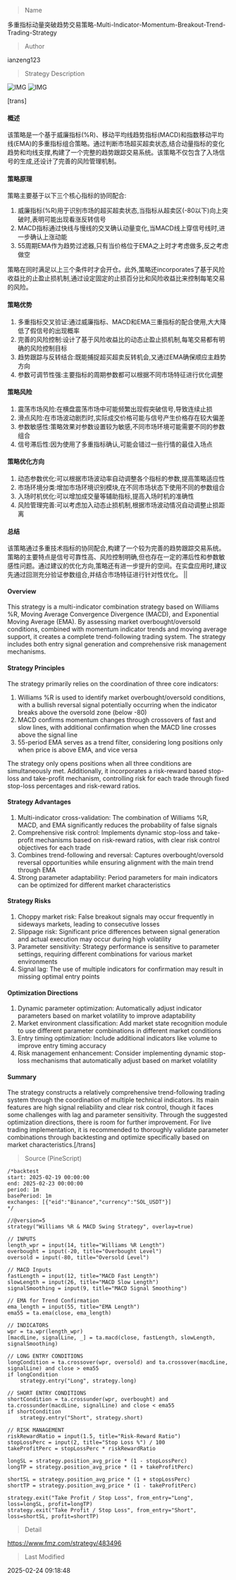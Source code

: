 
> Name

多重指标动量突破趋势交易策略-Multi-Indicator-Momentum-Breakout-Trend-Trading-Strategy

> Author

ianzeng123

> Strategy Description

![IMG](https://www.fmz.com/upload/asset/2d8a4b4ecc9b136c7063a.png)
![IMG](https://www.fmz.com/upload/asset/2d933b6b5a96c0128b7c7.png)




[trans]
#### 概述
该策略是一个基于威廉指标(%R)、移动平均线趋势指标(MACD)和指数移动平均线(EMA)的多重指标组合策略。通过判断市场超买超卖状态,结合动量指标的变化趋势和均线支撑,构建了一个完整的趋势跟踪交易系统。该策略不仅包含了入场信号的生成,还设计了完善的风险管理机制。

#### 策略原理
策略主要基于以下三个核心指标的协同配合:
1. 威廉指标(%R)用于识别市场的超买超卖状态,当指标从超卖区(-80以下)向上突破时,表明可能出现看涨反转信号
2. MACD指标通过快线与慢线的交叉确认动量变化,当MACD线上穿信号线时,进一步确认上涨动能
3. 55周期EMA作为趋势过滤器,只有当价格位于EMA之上时才考虑做多,反之考虑做空

策略在同时满足以上三个条件时才会开仓。此外,策略还incorporates了基于风险收益比的止盈止损机制,通过设定固定的止损百分比和风险收益比来控制每笔交易的风险。

#### 策略优势
1. 多重指标交叉验证:通过威廉指标、MACD和EMA三重指标的配合使用,大大降低了假信号的出现概率
2. 完善的风险控制:设计了基于风险收益比的动态止盈止损机制,每笔交易都有明确的风险控制目标
3. 趋势跟踪与反转结合:既能捕捉超买超卖反转机会,又通过EMA确保顺应主趋势方向
4. 参数可调节性强:主要指标的周期参数都可以根据不同市场特征进行优化调整

#### 策略风险
1. 震荡市场风险:在横盘震荡市场中可能频繁出现假突破信号,导致连续止损
2. 滑点风险:在市场波动剧烈时,实际成交价格可能与信号产生价格存在较大偏差
3. 参数敏感性:策略效果对参数设置较为敏感,不同市场环境可能需要不同的参数组合
4. 信号滞后性:因为使用了多重指标确认,可能会错过一些行情的最佳入场点

#### 策略优化方向
1. 动态参数优化:可以根据市场波动率自动调整各个指标的参数,提高策略适应性
2. 市场环境分类:增加市场环境识别模块,在不同市场状态下使用不同的参数组合
3. 入场时机优化:可以增加成交量等辅助指标,提高入场时机的准确性
4. 风险管理完善:可以考虑加入动态止损机制,根据市场波动情况自动调整止损距离

#### 总结
该策略通过多重技术指标的协同配合,构建了一个较为完善的趋势跟踪交易系统。策略的主要特点是信号可靠性高、风险控制明确,但也存在一定的滞后性和参数敏感性问题。通过建议的优化方向,策略还有进一步提升的空间。在实盘应用时,建议先通过回测充分验证参数组合,并结合市场特征进行针对性优化。 || 

#### Overview
This strategy is a multi-indicator combination strategy based on Williams %R, Moving Average Convergence Divergence (MACD), and Exponential Moving Average (EMA). By assessing market overbought/oversold conditions, combined with momentum indicator trends and moving average support, it creates a complete trend-following trading system. The strategy includes both entry signal generation and comprehensive risk management mechanisms.

#### Strategy Principles
The strategy primarily relies on the coordination of three core indicators:
1. Williams %R is used to identify market overbought/oversold conditions, with a bullish reversal signal potentially occurring when the indicator breaks above the oversold zone (below -80)
2. MACD confirms momentum changes through crossovers of fast and slow lines, with additional confirmation when the MACD line crosses above the signal line
3. 55-period EMA serves as a trend filter, considering long positions only when price is above EMA, and vice versa

The strategy only opens positions when all three conditions are simultaneously met. Additionally, it incorporates a risk-reward based stop-loss and take-profit mechanism, controlling risk for each trade through fixed stop-loss percentages and risk-reward ratios.

#### Strategy Advantages
1. Multi-indicator cross-validation: The combination of Williams %R, MACD, and EMA significantly reduces the probability of false signals
2. Comprehensive risk control: Implements dynamic stop-loss and take-profit mechanisms based on risk-reward ratios, with clear risk control objectives for each trade
3. Combines trend-following and reversal: Captures overbought/oversold reversal opportunities while ensuring alignment with the main trend through EMA
4. Strong parameter adaptability: Period parameters for main indicators can be optimized for different market characteristics

#### Strategy Risks
1. Choppy market risk: False breakout signals may occur frequently in sideways markets, leading to consecutive losses
2. Slippage risk: Significant price differences between signal generation and actual execution may occur during high volatility
3. Parameter sensitivity: Strategy performance is sensitive to parameter settings, requiring different combinations for various market environments
4. Signal lag: The use of multiple indicators for confirmation may result in missing optimal entry points

#### Optimization Directions
1. Dynamic parameter optimization: Automatically adjust indicator parameters based on market volatility to improve adaptability
2. Market environment classification: Add market state recognition module to use different parameter combinations in different market conditions
3. Entry timing optimization: Include additional indicators like volume to improve entry timing accuracy
4. Risk management enhancement: Consider implementing dynamic stop-loss mechanisms that automatically adjust based on market volatility

#### Summary
The strategy constructs a relatively comprehensive trend-following trading system through the coordination of multiple technical indicators. Its main features are high signal reliability and clear risk control, though it faces some challenges with lag and parameter sensitivity. Through the suggested optimization directions, there is room for further improvement. For live trading implementation, it is recommended to thoroughly validate parameter combinations through backtesting and optimize specifically based on market characteristics.[/trans]



> Source (PineScript)

``` pinescript
/*backtest
start: 2025-02-19 00:00:00
end: 2025-02-23 00:00:00
period: 1m
basePeriod: 1m
exchanges: [{"eid":"Binance","currency":"SOL_USDT"}]
*/

//@version=5
strategy("Williams %R & MACD Swing Strategy", overlay=true)

// INPUTS
length_wpr = input(14, title="Williams %R Length")
overbought = input(-20, title="Overbought Level")
oversold = input(-80, title="Oversold Level")

// MACD Inputs
fastLength = input(12, title="MACD Fast Length")
slowLength = input(26, title="MACD Slow Length")
signalSmoothing = input(9, title="MACD Signal Smoothing")

// EMA for Trend Confirmation
ema_length = input(55, title="EMA Length")
ema55 = ta.ema(close, ema_length)

// INDICATORS
wpr = ta.wpr(length_wpr)
[macdLine, signalLine, _] = ta.macd(close, fastLength, slowLength, signalSmoothing)

// LONG ENTRY CONDITIONS
longCondition = ta.crossover(wpr, oversold) and ta.crossover(macdLine, signalLine) and close > ema55
if longCondition
    strategy.entry("Long", strategy.long)

// SHORT ENTRY CONDITIONS
shortCondition = ta.crossunder(wpr, overbought) and ta.crossunder(macdLine, signalLine) and close < ema55
if shortCondition
    strategy.entry("Short", strategy.short)

// RISK MANAGEMENT
riskRewardRatio = input(1.5, title="Risk-Reward Ratio")
stopLossPerc = input(2, title="Stop Loss %") / 100
takeProfitPerc = stopLossPerc * riskRewardRatio

longSL = strategy.position_avg_price * (1 - stopLossPerc)
longTP = strategy.position_avg_price * (1 + takeProfitPerc)

shortSL = strategy.position_avg_price * (1 + stopLossPerc)
shortTP = strategy.position_avg_price * (1 - takeProfitPerc)

strategy.exit("Take Profit / Stop Loss", from_entry="Long", loss=longSL, profit=longTP)
strategy.exit("Take Profit / Stop Loss", from_entry="Short", loss=shortSL, profit=shortTP)

```

> Detail

https://www.fmz.com/strategy/483496

> Last Modified

2025-02-24 09:18:48
